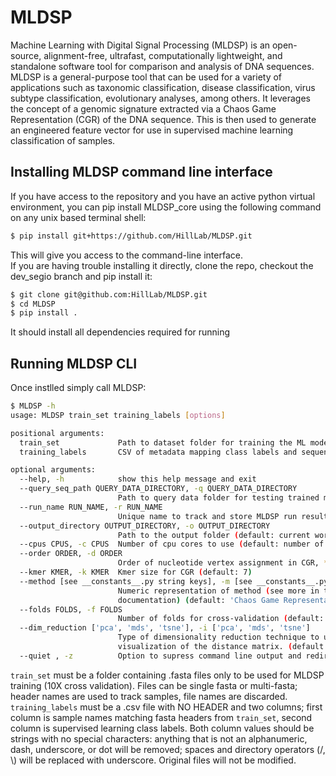 # MLDSP

Machine Learning with Digital Signal Processing (MLDSP) is an open-source, alignment-free, ultrafast, computationally
lightweight, and standalone software tool for comparison and analysis of DNA sequences. MLDSP is a general-purpose tool
that can be used for a variety of applications such as taxonomic classification, disease classification, virus subtype
classification, evolutionary analyses, among others. It leverages the concept of a genomic signature extracted via a
Chaos Game Representation (CGR) of the DNA sequence. This is then used to generate an engineered feature vector for use
in supervised machine learning classification of samples.

## Installing MLDSP command line interface

If you have access to the repository and you have an active python virtual environment, you can pip install MLDSP_core
using the following command on any unix based terminal shell:

```bash
$ pip install git+https://github.com/HillLab/MLDSP.git
```
This will give you access to the command-line interface.  
If you are having trouble installing it directly, clone the repo, checkout the dev_segio branch and pip install it:

```bash
$ git clone git@github.com:HillLab/MLDSP.git
$ cd MLDSP
$ pip install .
```

It should install all dependencies required for running

## Running MLDSP CLI

Once instlled simply call MLDSP:

```bash
$ MLDSP -h
usage: MLDSP train_set training_labels [options]

positional arguments:
  train_set             Path to dataset folder for training the ML models
  training_labels       CSV of metadata mapping class labels and sequence (fasta header) names

optional arguments:
  --help, -h            show this help message and exit
  --query_seq_path QUERY_DATA_DIRECTORY, -q QUERY_DATA_DIRECTORY
                        Path to query data folder for testing trained model prediction
  --run_name RUN_NAME, -r RUN_NAME
                        Unique name to track and store MLDSP run results (default: Bacteria)
  --output_directory OUTPUT_DIRECTORY, -o OUTPUT_DIRECTORY
                        Path to the output folder (default: current working directory)
  --cpus CPUS, -c CPUS  Number of cpu cores to use (default: number of cores on your machine [int])
  --order ORDER, -d ORDER
                        Order of nucleotide vertex assignment in CGR, **DO NOT CHANGE** (default: ACGT)
  --kmer KMER, -k KMER  Kmer size for CGR (default: 7)
  --method [see __constants__.py string keys], -m [see __constants__.py string keys]
                        Numeric representation of method (see more in the
                        documentation) (default: 'Chaos Game Representation (CGR)')
  --folds FOLDS, -f FOLDS
                        Number of folds for cross-validation (default: 10)
  --dim_reduction ['pca', 'mds', 'tsne'], -i ['pca', 'mds', 'tsne']
                        Type of dimensionality reduction technique to use in the 
                        visualization of the distance matrix. (default: mds)
  --quiet , -z          Option to supress command line output and redirect to prints.txt

```
`train_set` must be a folder containing .fasta files only to be used for MLDSP training (10X cross validation).
Files can be single fasta or multi-fasta; header names are used to track samples, file names are discarded.
`training_labels` must be a .csv file with NO HEADER and two columns; first column is sample names matching fasta headers from `train_set`, second column is supervised learning class labels. Both column values should be strings with no special characters: anything that is not an alphanumeric, dash, underscore, or dot will be removed; spaces and directory operators (/, \\) will be replaced with underscore. Original files will not be modified.
